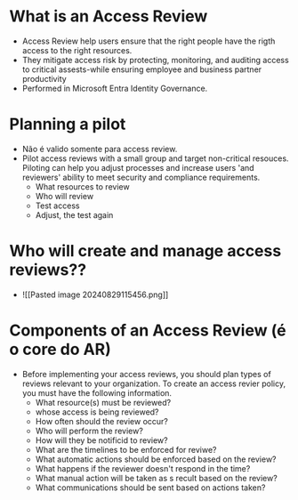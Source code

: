 # What is an Access Review
- Access Review help users ensure that the right people have the rigth access to the right resources.
- They mitigate access risk by protecting, monitoring, and auditing access to critical assests-while ensuring employee and business partner productivity
- Performed in Microsoft Entra Identity Governance.
# Planning a pilot 
- Não é valido somente para access review. 
- Pilot access reviews with a small group and target non-critical resouces. Piloting can help you adjust processes and increase users 'and reviewers' ability to meet security and compliance requirements.
	- What resources to review 
	- Who will review
	- Test access
	- Adjust, the test again 
# Who will create and manage access reviews??
- ![[Pasted image 20240829115456.png]]
# Components of an Access Review (é o core do AR)
- Before implementing your access reviews, you should plan types of reviews relevant to your organization. To create an access revier policy, you must have the following information.
	- What resource(s) must be reviewed?
	- whose access is being reviewed?
	- How often should the review occur?
	- Who will perform the review?
	- How will they be notificid to review?
	- What are the timelines to be enforced for reviwe?
	- What automatic actions should be enforced based on the review?
	- What happens if the reviewer doesn't respond in the time?
	- What manual action will be taken as s recult based on the review?
	- What communications should be sent based on actions taken?